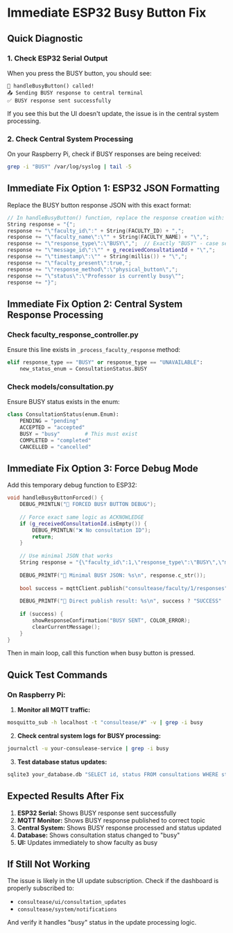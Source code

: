 # Immediate ESP32 Busy Button Fix

## Quick Diagnostic

### 1. Check ESP32 Serial Output
When you press the BUSY button, you should see:
```
🔴 handleBusyButton() called!
📤 Sending BUSY response to central terminal
✅ BUSY response sent successfully
```

If you see this but the UI doesn't update, the issue is in the central system processing.

### 2. Check Central System Processing
On your Raspberry Pi, check if BUSY responses are being received:
```bash
grep -i "BUSY" /var/log/syslog | tail -5
```

## Immediate Fix Option 1: ESP32 JSON Formatting

Replace the BUSY button response JSON with this exact format:

```cpp
// In handleBusyButton() function, replace the response creation with:
String response = "{";
response += "\"faculty_id\":" + String(FACULTY_ID) + ",";
response += "\"faculty_name\":\"" + String(FACULTY_NAME) + "\",";
response += "\"response_type\":\"BUSY\",";  // Exactly "BUSY" - case sensitive
response += "\"message_id\":\"" + g_receivedConsultationId + "\",";
response += "\"timestamp\":\"" + String(millis()) + "\",";
response += "\"faculty_present\":true,";
response += "\"response_method\":\"physical_button\",";
response += "\"status\":\"Professor is currently busy\"";
response += "}";
```

## Immediate Fix Option 2: Central System Response Processing

### Check faculty_response_controller.py
Ensure this line exists in `_process_faculty_response` method:

```python
elif response_type == "BUSY" or response_type == "UNAVAILABLE":
    new_status_enum = ConsultationStatus.BUSY
```

### Check models/consultation.py
Ensure BUSY status exists in the enum:

```python
class ConsultationStatus(enum.Enum):
    PENDING = "pending"
    ACCEPTED = "accepted"
    BUSY = "busy"        # This must exist
    COMPLETED = "completed"
    CANCELLED = "cancelled"
```

## Immediate Fix Option 3: Force Debug Mode

Add this temporary debug function to ESP32:

```cpp
void handleBusyButtonForced() {
    DEBUG_PRINTLN("🔴 FORCED BUSY BUTTON DEBUG");
    
    // Force exact same logic as ACKNOWLEDGE
    if (g_receivedConsultationId.isEmpty()) {
        DEBUG_PRINTLN("❌ No consultation ID");
        return;
    }
    
    // Use minimal JSON that works
    String response = "{\"faculty_id\":1,\"response_type\":\"BUSY\",\"message_id\":\"" + g_receivedConsultationId + "\"}";
    
    DEBUG_PRINTF("📝 Minimal BUSY JSON: %s\n", response.c_str());
    
    bool success = mqttClient.publish("consultease/faculty/1/responses", response.c_str(), false);
    
    DEBUG_PRINTF("📡 Direct publish result: %s\n", success ? "SUCCESS" : "FAILED");
    
    if (success) {
        showResponseConfirmation("BUSY SENT", COLOR_ERROR);
        clearCurrentMessage();
    }
}
```

Then in main loop, call this function when busy button is pressed.

## Quick Test Commands

### On Raspberry Pi:

1. **Monitor all MQTT traffic:**
```bash
mosquitto_sub -h localhost -t "consultease/#" -v | grep -i busy
```

2. **Check central system logs for BUSY processing:**
```bash
journalctl -u your-consulease-service | grep -i busy
```

3. **Test database status updates:**
```bash
sqlite3 your_database.db "SELECT id, status FROM consultations WHERE status='busy' LIMIT 5;"
```

## Expected Results After Fix

1. **ESP32 Serial:** Shows BUSY response sent successfully
2. **MQTT Monitor:** Shows BUSY response published to correct topic
3. **Central System:** Shows BUSY response processed and status updated
4. **Database:** Shows consultation status changed to "busy"
5. **UI:** Updates immediately to show faculty as busy

## If Still Not Working

The issue is likely in the UI update subscription. Check if the dashboard is properly subscribed to:
- `consultease/ui/consultation_updates`
- `consultease/system/notifications`

And verify it handles "busy" status in the update processing logic. 